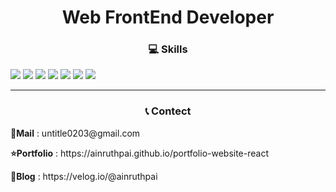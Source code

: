 ## <h1 align="center">Web FrontEnd Developer</h1>

<h3 align="center">💻 Skills </h3> 

<img src="https://img.shields.io/badge/HTML5-gray?style=flat-square&logo=HTML5&logoColor=#E34F26"/> <img src="https://img.shields.io/badge/CSS3-gray?style=flat-square&logo=CSS3&logoColor=1572B6"/> <img src="https://img.shields.io/badge/JavaScript-yellow?style=flat-square&logo=JavaScript&logoColor=white"/> <img src="https://img.shields.io/badge/React-skyblue?style=flat-square&logo=React&logoColor=white"/> <img src="https://img.shields.io/badge/Git-red?style=flat-square&logo=Git&logoColor=white"/> <img src="https://img.shields.io/badge/github-black?style=flat-square&logo=github&logoColor=white"/> <img src="https://img.shields.io/badge/VisualStudioCode-blue?style=flat-square&logo=VisualStudioCode&logoColor=white"/>

<hr />

<h3 align="center">📞 Contect </h3>
<p><b>📧Mail</b> : untitle0203@gmail.com
<p><b>⭐Portfolio</b> : https://ainruthpai.github.io/portfolio-website-react
<p><b>📄Blog</b> : https://velog.io/@ainruthpai
